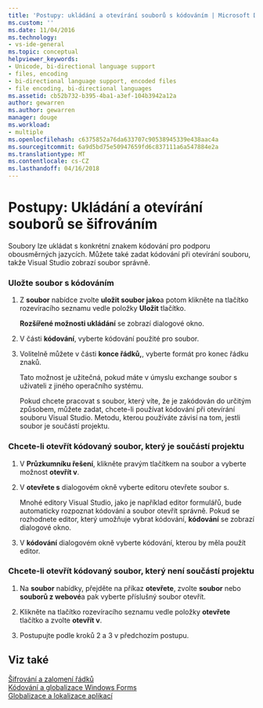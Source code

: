 ```yaml
---
title: 'Postupy: ukládání a otevírání souborů s kódováním | Microsoft Docs'
ms.custom: ''
ms.date: 11/04/2016
ms.technology:
- vs-ide-general
ms.topic: conceptual
helpviewer_keywords:
- Unicode, bi-directional language support
- files, encoding
- bi-directional language support, encoded files
- file encoding, bi-directional languages
ms.assetid: cb52b732-b395-4ba1-a3ef-104b3942a12a
author: gewarren
ms.author: gewarren
manager: douge
ms.workload:
- multiple
ms.openlocfilehash: c6375852a76da633707c90538945339e438aac4a
ms.sourcegitcommit: 6a9d5bd75e50947659fd6c837111a6a547884e2a
ms.translationtype: MT
ms.contentlocale: cs-CZ
ms.lasthandoff: 04/16/2018
---
```

# <a name="how-to-save-and-open-files-with-encoding"></a>Postupy: Ukládání a otevírání souborů se šifrováním
Soubory lze ukládat s konkrétní znakem kódování pro podporu obousměrných jazycích. Můžete také zadat kódování při otevírání souboru, takže Visual Studio zobrazí soubor správně.  
  
### <a name="to-save-a-file-with-encoding"></a>Uložte soubor s kódováním  
  
1.  Z **soubor** nabídce zvolte **uložit soubor jako**a potom klikněte na tlačítko rozevíracího seznamu vedle položky **Uložit** tlačítko.  
  
     **Rozšířené možnosti ukládání** se zobrazí dialogové okno.  
  
2.  V části **kódování**, vyberte kódování použité pro soubor.  
  
3.  Volitelně můžete v části **konce řádků,**, vyberte formát pro konec řádku znaků.  
  
     Tato možnost je užitečná, pokud máte v úmyslu exchange soubor s uživateli z jiného operačního systému.  
  
     Pokud chcete pracovat s soubor, který víte, že je zakódován do určitým způsobem, můžete zadat, chcete-li používat kódování při otevírání souboru Visual Studio. Metodu, kterou používáte závisí na tom, jestli soubor je součástí projektu.  
  
### <a name="to-open-an-encoded-file-that-is-part-of-a-project"></a>Chcete-li otevřít kódovaný soubor, který je součástí projektu  
  
1.  V **Průzkumníku řešení**, klikněte pravým tlačítkem na soubor a vyberte možnost **otevřít v**.  
  
2.  V **otevřete s** dialogovém okně vyberte editoru otevřete soubor s.  
  
     Mnohé editory Visual Studio, jako je například editor formulářů, bude automaticky rozpoznat kódování a soubor otevřít správně. Pokud se rozhodnete editor, který umožňuje vybrat kódování, **kódování** se zobrazí dialogové okno.  
  
3.  V **kódování** dialogovém okně vyberte kódování, kterou by měla použít editor.  
  
### <a name="to-open-an-encoded-file-that-is-not-part-of-a-project"></a>Chcete-li otevřít kódovaný soubor, který není součástí projektu  
  
1.  Na **soubor** nabídky, přejděte na příkaz **otevřete**, zvolte **soubor** nebo **souborů z webové**a pak vyberte příslušný soubor otevřít.  
  
2.  Klikněte na tlačítko rozevíracího seznamu vedle položky **otevřete** tlačítko a zvolte **otevřít v**.  
  
3.  Postupujte podle kroků 2 a 3 v předchozím postupu.  
  
## <a name="see-also"></a>Viz také
[Šifrování a zalomení řádků](encodings-and-line-breaks.md)  
[Kódování a globalizace Windows Forms](/dotnet/framework/winforms/advanced/encoding-and-windows-forms-globalization)   
[Globalizace a lokalizace aplikací](../ide/globalizing-and-localizing-applications.md)